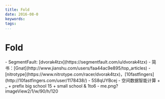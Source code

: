 ```yaml
---
title: Fold
date: 2016-08-0
keywords:
tags:
...
```


Fold
====

<div class="tzx-hide">
-   SegmentFault: [dvorak4tzx](https://segmentfault.com/u/dvorak4tzx)
-   简书：[Gnat](http://www.jianshu.com/users/faa44ac9e895/top_articles)
-   [nitrotype](https://www.nitrotype.com/racer/dvorak4tzx)，[10fastfingers](http://10fastfingers.com/user/1178438/)
-   5S8qUYBcej
-   空间数据智能计算 + _ + prefix big school 15 + small school & 1to6
-   me.png?imageView2/1/w/90/h/120
</div>
